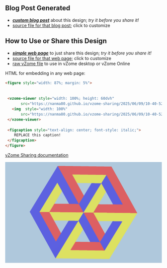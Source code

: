 
## Blog Post Generated

 - [***custom blog post***](<https://nanma80.github.io/vzome-sharing/2025/06/09/hexagonal_grid_continuous_sticks-10-40-52.html>) about this design; *try it before you share it!*
 - [source file for that blog post](<https://github.com/nanma80/vzome-sharing/edit/main/_posts/2025-06-09-hexagonal_grid_continuous_sticks-10-40-52.md>); click to customize
 


## How to Use or Share this Design

 - [***simple web page***](<https://nanma80.github.io/vzome-sharing/2025/06/09/10-40-52-hexagonal_grid_continuous_sticks/>) to just share this design; *try it before you share it!*
 - [source file for that web page](<https://github.com/nanma80/vzome-sharing/edit/main/2025/06/09/10-40-52-hexagonal_grid_continuous_sticks/index.md>); click to customize
 - [raw vZome file](<https://raw.githubusercontent.com/nanma80/vzome-sharing/main/2025/06/09/10-40-52-hexagonal_grid_continuous_sticks/hexagonal_grid_continuous_sticks.vZome>) to use in vZome desktop or vZome Online
 
 HTML for embedding in any web page:
 ```html
<figure style="width: 87%; margin: 5%">
  
  
  <vzome-viewer style="width: 100%; height: 60dvh" 
        src="https://nanma80.github.io/vzome-sharing/2025/06/09/10-40-52-hexagonal_grid_continuous_sticks/hexagonal_grid_continuous_sticks.vZome" >
    <img  style="width: 100%"
        src="https://nanma80.github.io/vzome-sharing/2025/06/09/10-40-52-hexagonal_grid_continuous_sticks/hexagonal_grid_continuous_sticks.png" >
  </vzome-viewer>

  <figcaption style="text-align: center; font-style: italic;">
     REPLACE this caption!
  </figcaption>
</figure>

 ```

[vZome Sharing documentation](https://vzome.github.io/vzome/sharing.html#how-it-works)

![Image](<hexagonal_grid_continuous_sticks.png>)

